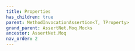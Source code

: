 ```yaml
---
title: Properties
has_children: true
parent: MethodInvocationAssertion<T, TProperty>
grand_parent: AssertNet.Moq.Mocks
ancestor: AssertNet.Moq
nav_order: 2
---
```


